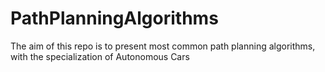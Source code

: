 # PathPlanningAlgorithms
The aim of this repo is to present most common path planning algorithms, with the specialization of Autonomous Cars
